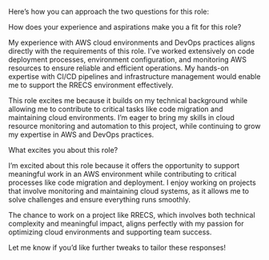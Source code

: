 Here’s how you can approach the two questions for this role:

How does your experience and aspirations make you a fit for this role?

My experience with AWS cloud environments and DevOps practices aligns directly with the requirements of this role. I’ve worked extensively on code deployment processes, environment configuration, and monitoring AWS resources to ensure reliable and efficient operations. My hands-on expertise with CI/CD pipelines and infrastructure management would enable me to support the RRECS environment effectively.

This role excites me because it builds on my technical background while allowing me to contribute to critical tasks like code migration and maintaining cloud environments. I’m eager to bring my skills in cloud resource monitoring and automation to this project, while continuing to grow my expertise in AWS and DevOps practices.

What excites you about this role?

I’m excited about this role because it offers the opportunity to support meaningful work in an AWS environment while contributing to critical processes like code migration and deployment. I enjoy working on projects that involve monitoring and maintaining cloud systems, as it allows me to solve challenges and ensure everything runs smoothly.

The chance to work on a project like RRECS, which involves both technical complexity and meaningful impact, aligns perfectly with my passion for optimizing cloud environments and supporting team success.

Let me know if you’d like further tweaks to tailor these responses!